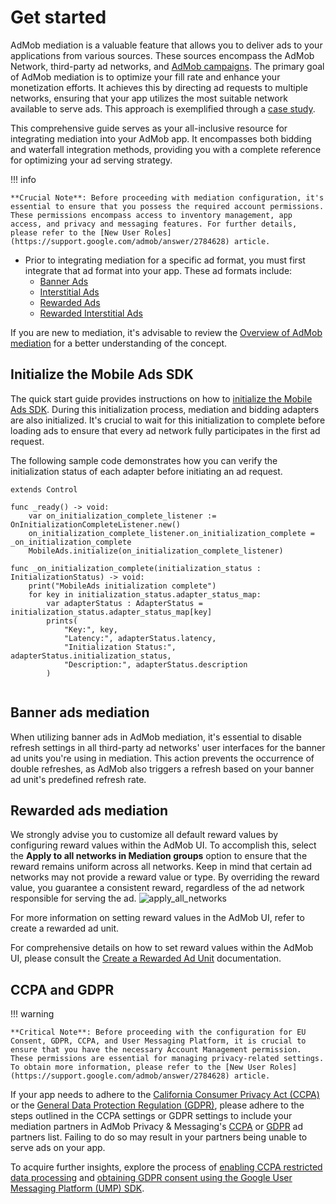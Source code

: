 # Get started

AdMob mediation is a valuable feature that allows you to deliver ads to your applications from various sources. These sources encompass the AdMob Network, third-party ad networks, and [AdMob campaigns](https://support.google.com/admob/answer/6162747). The primary goal of AdMob mediation is to optimize your fill rate and enhance your monetization efforts. It achieves this by directing ad requests to multiple networks, ensuring that your app utilizes the most suitable network available to serve ads. This approach is exemplified through a [case study](https://admob.google.com/home/resources/cookapps-grows-ad-revenue-86-times-with-admob-rewarded-ads-and-mediation/).


This comprehensive guide serves as your all-inclusive resource for integrating mediation into your AdMob app. It encompasses both bidding and waterfall integration methods, providing you with a complete reference for optimizing your ad serving strategy.

!!! info
    
    **Crucial Note**: Before proceeding with mediation configuration, it's essential to ensure that you possess the required account permissions. These permissions encompass access to inventory management, app access, and privacy and messaging features. For further details, please refer to the [New User Roles](https://support.google.com/admob/answer/2784628) article.

- Prior to integrating mediation for a specific ad format, you must first integrate that ad format into your app. These ad formats include:
    - [Banner Ads](../ad_formats/banner/get_started.md)
    - [Interstitial Ads](../ad_formats/interstitial.md)
    - [Rewarded Ads](../ad_formats/rewarded.md)
    - [Rewarded Interstitial Ads](../ad_formats/rewarded_interstitial.md)

If you are new to mediation, it's advisable to review the [Overview of AdMob mediation](https://support.google.com/admob/answer/13420272) for a better understanding of the concept.

## Initialize the Mobile Ads SDK

The quick start guide provides instructions on how to [initialize the Mobile Ads SDK](../README.md#initialize-the-google-mobile-ads-sdk). During this initialization process, mediation and bidding adapters are also initialized. It's crucial to wait for this initialization to complete before loading ads to ensure that every ad network fully participates in the first ad request.

The following sample code demonstrates how you can verify the initialization status of each adapter before initiating an ad request.


```gdscript
extends Control

func _ready() -> void:
	var on_initialization_complete_listener := OnInitializationCompleteListener.new()
	on_initialization_complete_listener.on_initialization_complete = _on_initialization_complete
	MobileAds.initialize(on_initialization_complete_listener)
	
func _on_initialization_complete(initialization_status : InitializationStatus) -> void:
	print("MobileAds initialization complete")
	for key in initialization_status.adapter_status_map:
		var adapterStatus : AdapterStatus = initialization_status.adapter_status_map[key]
		prints(
			"Key:", key, 
			"Latency:", adapterStatus.latency, 
			"Initialization Status:", adapterStatus.initialization_status, 
			"Description:", adapterStatus.description
		)
		
```

## Banner ads mediation
When utilizing banner ads in AdMob mediation, it's essential to disable refresh settings in all third-party ad networks' user interfaces for the banner ad units you're using in mediation. This action prevents the occurrence of double refreshes, as AdMob also triggers a refresh based on your banner ad unit's predefined refresh rate.

## Rewarded ads mediation
We strongly advise you to customize all default reward values by configuring reward values within the AdMob UI. To accomplish this, select the **Apply to all networks in Mediation groups** option to ensure that the reward remains uniform across all networks. Keep in mind that certain ad networks may not provide a reward value or type. By overriding the reward value, you guarantee a consistent reward, regardless of the ad network responsible for serving the ad.
![apply_all_networks](https://developers.google.com/static/admob/images/mediation/admob_apply_all_networks.png)

For more information on setting reward values in the AdMob UI, refer to create a rewarded ad unit.

For comprehensive details on how to set reward values within the AdMob UI, please consult the [Create a Rewarded Ad Unit](https://support.google.com/admob/answer/7311747) documentation.


## CCPA and GDPR

!!! warning
    
    **Critical Note**: Before proceeding with the configuration for EU Consent, GDPR, CCPA, and User Messaging Platform, it is crucial to ensure that you have the necessary Account Management permission. These permissions are essential for managing privacy-related settings. To obtain more information, please refer to the [New User Roles](https://support.google.com/admob/answer/2784628) article.

If your app needs to adhere to the [California Consumer Privacy Act (CCPA)](https://support.google.com/admob/answer/9561022) or the [General Data Protection Regulation (GDPR)](https://support.google.com/admob/answer/7666366), please adhere to the steps outlined in the CCPA settings or GDPR settings to include your mediation partners in AdMob Privacy & Messaging's [CCPA](https://support.google.com/admob/answer/10860309) or [GDPR](https://support.google.com/admob/answer/10113004#adding_ad_partners_to_published_gdpr_messages) ad partners list. Failing to do so may result in your partners being unable to serve ads on your app.

To acquire further insights, explore the process of [enabling CCPA restricted data processing](../privacy/regulatory_solutions/us_states_privacy_laws.md) and [obtaining GDPR consent using the Google User Messaging Platform (UMP) SDK](../privacy/user_messaging_tools/get_started.md).